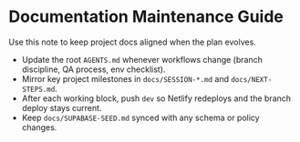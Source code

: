 # Documentation Maintenance Guide

Use this note to keep project docs aligned when the plan evolves.

- Update the root `AGENTS.md` whenever workflows change (branch discipline, QA process, env checklist).
- Mirror key project milestones in `docs/SESSION-*.md` and `docs/NEXT-STEPS.md`.
- After each working block, push `dev` so Netlify redeploys and the branch deploy stays current.
- Keep `docs/SUPABASE-SEED.md` synced with any schema or policy changes.
